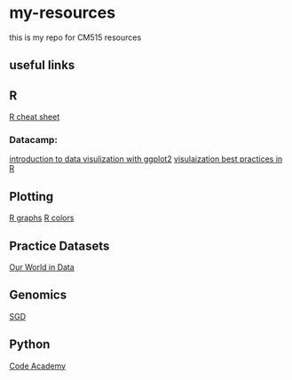 # my-resources
this is my repo for CM515 resources
## useful links
## R
[R cheat sheet](https://iqss.github.io/dss-workshops/R/Rintro/base-r-cheat-sheet.pdf)
### Datacamp: 
[introduction to data visulization with ggplot2](https://www.datacamp.com/courses/introduction-to-data-visualization-with-ggplot2)
[visulaization best practices in R](https://www.datacamp.com/courses/visualization-best-practices-in-r)
## Plotting
[R graphs](https://r-graph-gallery.com/index.html)
[R colors](https://www.nceas.ucsb.edu/sites/default/files/2020-04/colorPaletteCheatsheet.pdf)
## Practice Datasets
[Our World in Data](https://ourworldindata.org/)
## Genomics
[SGD](https://www.yeastgenome.org/)
## Python
[Code Academy](https://www.codecademy.com/?g_network=g&g_productchannel=&g_adid=624951457609&g_locinterest=&g_keyword=codecademy&g_acctid=243-039-7011&g_adtype=&g_keywordid=kwd-41065460761&g_ifcreative=&g_campaign=account&g_locphysical=1014517&g_adgroupid=70946090375&g_productid=&g_source={sourceid}&g_merchantid=&g_placement=&g_partition=&g_campaignid=1955172604&g_ifproduct=&utm_id=t_kwd-41065460761:ag_70946090375:cp_1955172604:n_g:d_c&utm_source=google&utm_medium=paid-search&utm_term=codecademy&utm_campaign=US_Brand_Exact&utm_content=624951457609&g_adtype=search&g_acctid=243-039-7011&gad_source=1&gclid=Cj0KCQjw_-GxBhC1ARIsADGgDjuaTrqqwnhdvHHwRPvu90FAkuowIFC3-Fkt4Hufd1VrVgj3C7daHe0aAuqoEALw_wcB)
